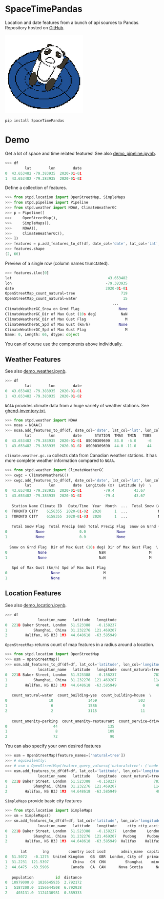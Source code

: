 # SpaceTimePandas
Location and date features from a bunch of api sources to Pandas.
Repository hosted on [GitHub](https://github.com/tianle91/SpaceTimePandas).

![icon](SpaceTimePandas.png)
```
pip install SpaceTimePandas
```

# Demo 
Get a lot of space and time related features!
See also [demo_pipeline.ipynb](demo_pipeline.ipynb).
```python
>>> df
         lat        lon        date
0  43.653482 -79.383935  2020-01-01
1  43.653482 -79.383935  2020-01-02
```
Define a collection of features.
```python
>>> from stpd.location import OpenStreetMap, SimpleMaps
>>> from stpd.pipeline import Pipeline
>>> from stpd.weather import NOAA, ClimateWeatherGC
>>> p = Pipeline([
>>>     OpenStreetMap(),
>>>     SimpleMaps(),
>>>     NOAA(),
>>>     ClimateWeatherGC(),
>>> ])
>>> features = p.add_features_to_df(df, date_col='date', lat_col='lat', lon_col='lon')
>>> features.shape
(2, 66)
```
Preview of a single row (column names trunctated).
```python
>>> features.iloc[0]
lat                                            43.653482
lon                                           -79.383935
date                                          2020-01-01
OpenStreetMap_count_natural=tree                     719
OpenStreetMap_count_natural=water                     15
                                                 ...    
ClimateWeatherGC_Snow on Grnd Flag                  None
ClimateWeatherGC_Dir of Max Gust (10s deg)           NaN
ClimateWeatherGC_Dir of Max Gust Flag                  M
ClimateWeatherGC_Spd of Max Gust (km/h)             None
ClimateWeatherGC_Spd of Max Gust Flag                  M
Name: 0, Length: 66, dtype: object
```
You can of course use the components above individually.

## Weather Features
See also [demo_weather.ipynb](demo_weather.ipynb).
```python
>>> df
         lat        lon        date
0  43.653482 -79.383935  2020-01-01
1  43.653482 -79.383935  2020-01-02
```

`NOAA` provides climate data from a huge variety of weather stations.
See [ghcnd-inventory.txt](https://www1.ncdc.noaa.gov/pub/data/ghcn/daily/ghcnd-inventory.txt).
```python
>>> from stpd.weather import NOAA
>>> noaa = NOAA()
>>> noaa.add_features_to_df(df, date_col='date', lat_col='lat', lon_col='lon')
         lat        lon        date      STATION  TMAX  TMIN   TOBS
0  43.653482 -79.383935  2020-01-01  USC00309690  83.0  -6.0     -6
1  43.653482 -79.383935  2020-01-02  USC00309690  44.0 -11.0     44
```

`climate.weather.gc.ca` collects data from Canadian weather stations.
It has more complete weather information compared to `NOAA`.
```python
>>> from stpd.weather import ClimateWeatherGC
>>> cwgc = ClimateWeatherGC()
>>> cwgc.add_features_to_df(df, date_col='date', lat_col='lat', lon_col='lon')
         lat        lon        date  Longitude (x)  Latitude (y)  \
0  43.653482 -79.383935  2020-01-01          -79.4         43.67   
1  43.653482 -79.383935  2020-01-02          -79.4         43.67   

   Station Name Climate ID   Date/Time  Year  Month  ...  Total Snow (cm)  \
0  TORONTO CITY    6158355  2020-01-02  2020      1  ...              NaN   
1  TORONTO CITY    6158355  2020-01-03  2020      1  ...              NaN   

   Total Snow Flag  Total Precip (mm) Total Precip Flag  Snow on Grnd (cm)  \
0             None                0.0              None                1.0   
1             None                0.0              None                1.0   

  Snow on Grnd Flag  Dir of Max Gust (10s deg) Dir of Max Gust Flag  \
0              None                        NaN                    M   
1              None                        NaN                    M   

   Spd of Max Gust (km/h) Spd of Max Gust Flag  
0                    None                    M  
1                    None                    M  
```

## Location Features
See also [demo_location.ipynb](demo_location.ipynb).
```python
>>> df
               location_name   latitude   longitude
0  221B Baker Street, London  51.523388   -0.158237
1            Shanghai, China  31.232276  121.469207
2        Halifax, NS B3J 1M3  44.648618  -63.585949
```

`OpenStreetMap` returns count of map features in a radius around a location.
```python
>>> from stpd.location import OpenStreetMap
>>> osm = OpenStreetMap()
>>> osm.add_features_to_df(df=df, lat_col='latitude', lon_col='longitude')
               location_name   latitude   longitude  count_natural=tree  \
0  221B Baker Street, London  51.523388   -0.158237                 783   
1            Shanghai, China  31.232276  121.469207                 114   
2        Halifax, NS B3J 1M3  44.648618  -63.585949                  48   

   count_natural=water  count_building=yes  count_building=house  \
0                   10                1459                   503   
1                    6                1586                     0   
2                    2                3115                    11   

   count_amenity=parking  count_amenity=restaurant  count_service=driveway  
0                     44                       135                      67  
1                      8                       109                       9  
2                     72                        90                      74  
```
You can also specify your own desired features
```python
>>> osm = OpenStreetMap(feature_names=['natural=tree'])
>>> # equivalently:
>>> # osm = OpenStreetMap(feature_query_values={'natural=tree': ('node', '"natural"="tree"')})
>>> osm.add_features_to_df(df=df, lat_col='latitude', lon_col='longitude')
               location_name   latitude   longitude  count_natural=tree
0  221B Baker Street, London  51.523388   -0.158237                 783
1            Shanghai, China  31.232276  121.469207                 114
2        Halifax, NS B3J 1M3  44.648618  -63.585949                  48
```

`SimpleMaps` provide basic city features
```python
>>> from stpd.location import SimpleMaps
>>> sm = SimpleMaps()
>>> sm.add_features_to_df(df=df, lat_col='latitude', lon_col='longitude')
               location_name   latitude   longitude     city city_ascii  \
0  221B Baker Street, London  51.523388   -0.158237   London     London   
1            Shanghai, China  31.232276  121.469207   Pudong     Pudong   
2        Halifax, NS B3J 1M3  44.648618  -63.585949  Halifax    Halifax   

       lat       lng         country iso2 iso3       admin_name  capital  \
0  51.5072   -0.1275  United Kingdom   GB  GBR  London, City of  primary   
1  31.2231  121.5397           China   CN  CHN         Shanghai    minor   
2  44.6475  -63.5906          Canada   CA  CAN      Nova Scotia      NaN   

   population          id  distance  
0  10979000.0  1826645935  2.792172  
1   5187200.0  1156644508  6.792938  
2    403131.0  1124130981  0.389333  
```

